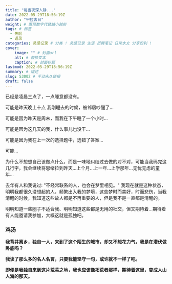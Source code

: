 ```yaml
---
title: "每当夜深人静..."
date: 2022-05-29T18:56:19Z
author: "甲拉古日"
weight: # 置顶数字代替越小越前
tags: # 标签
  - 失眠
  - 语录
categories: 灵感记录 # 分类 ! 灵感记录 生活 折腾笔记 日常水文 分享安利 !
cover:
    image: "" # 封面url
    alt: # 替换文本
    caption: # 封面标题
lastmod: 2022-05-29T18:56:19Z
summary: # 描述
slug: 53002 # 手动永久链接
draft: false
---
```

已经是凌晨三点了，一点睡意都没有。

可能是昨天晚上十点 我刚睡去的时候，被邻居吵醒了...

可能是因为昨天是周末，而我在下午睡了一个小时...

可能是因为这几天的我，什么事儿也没干...

可能是因为我在上一次的选择题中，选错了答案...

可能...

为什么不想想自己该做点什么，而是一味地纠结过去做的对不对，可能当我码完这几行字，我会继续将思绪拉到昨天...上个月...上一年...上学那年...无忧无虑的童年...

去年有人和我说过: "不经常联系的人，也会在梦里相见。" 我现在就是这种状态，明明我都很久没想起的人，频繁出入我的梦境，这些梦时而美好，时而悲伤，当我清醒的时候，我知道这些故人都是不再重要的人，但是我不是一直都是清醒的。

明明知道一些圈子不适合我、明明知道这些都是无用的社交，但又期待着...期待着有人能邀请我参加，大概这就是孤独吧。

### 鸡汤

**我背井离乡，独自一人，来到了这个陌生的城市，却又不想花力气，我是在潜伏做卧底吗？**

**我读了那么多的名人名言，只要我能坚守一句，或许就不一样了吧。**

**即便是我独自来到这片荒芜之地，我也应该像拓荒者那样，期待着这里，变成人山人海的那天。**